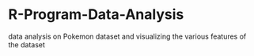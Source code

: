 # R-Program-Data-Analysis
 data analysis on Pokemon dataset and  visualizing the various features  of the dataset
